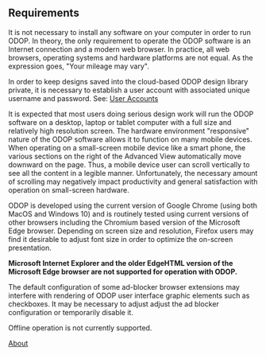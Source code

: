 ## Requirements

It is not necessary to install any software on your computer in order to run ODOP.
In theory, the only requirement to operate the ODOP software is an Internet connection and 
a modern web browser.
In practice, all web browsers, operating systems and hardware platforms are not equal.
As the expression goes, "Your mileage may vary".   

In order to keep designs saved into the cloud-based ODOP design library private, 
it is necessary to establish a user account with associated 
unique username and password. 
See: [User Accounts](userAccounts)   

It is expected that most users doing serious design work will run the ODOP software on a
desktop, laptop or tablet computer with a full size and relatively high resolution screen. 
The hardware environment "responsive" nature of the ODOP software allows 
it to function on many mobile devices.
When operating on a small-screen mobile device like a smart phone, 
the various sections on the right of the Advanced View automatically move downward on the page.
Thus, a mobile device user can scroll vertically to see all the content in a legible manner.
Unfortunately, the necessary amount of scrolling may negatively impact productivity and 
general satisfaction with operation on small-screen hardware.

ODOP is developed using the current version of Google Chrome (using both MacOS and Windows 10)
and is routinely tested using current versions of other browsers including 
the Chromium based version of the Microsoft Edge browser. 
Depending on screen size and resolution, 
Firefox users may find it desirable to adjust font size in order to optimize the on-screen presentation. 

**Microsoft Internet Explorer and the older EdgeHTML version of the Microsoft Edge browser are not supported for operation with ODOP.**  

The default configuration of some ad-blocker browser extensions may interfere with rendering 
of ODOP user interface graphic elements such as checkboxes. 
It may be necessary to adjust adjust the ad blocker configuration or temporarily disable it.   

Offline operation is not currently supported.

[About](./)
